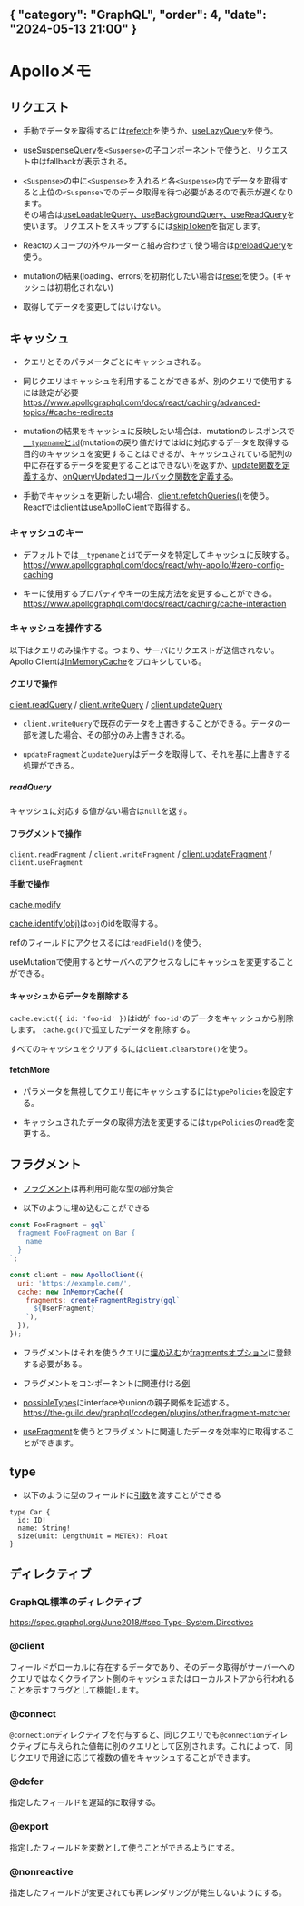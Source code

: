 { "category": "GraphQL",  "order": 4, "date": "2024-05-13 21:00" }
---
# Apolloメモ

## リクエスト 

* 手動でデータを取得するには[refetch](https://www.apollographql.com/docs/react/data/queries/#queryresult-interface-refetch)を使うか、[useLazyQuery](https://www.apollographql.com/docs/react/data/queries/#manual-execution-with-uselazyquery)を使う。

* [useSuspenseQuery](https://www.apollographql.com/docs/react/data/suspense#fetching-with-suspense)を`<Suspense>`の子コンポーネントで使うと、リクエスト中はfallbackが表示される。

* `<Suspense>`の中に`<Suspense>`を入れると各`<Suspense>`内でデータを取得すると上位の`<Suspense>`でのデータ取得を待つ必要があるので表示が遅くなります。  
その場合は[useLoadableQuery、useBackgroundQuery、useReadQuery](https://www.apollographql.com/docs/react/data/suspense/#avoiding-request-waterfalls)を使います。リクエストをスキップするには[skipToken](https://www.apollographql.com/docs/react/api/react/hooks/#skiptoken)を指定します。

* Reactのスコープの外やルーターと組み合わせて使う場合は[preloadQuery](https://www.apollographql.com/docs/react/data/suspense/#initiating-queries-outside-react)を使う。

* mutationの結果(loading、errors)を初期化したい場合は[reset](https://www.apollographql.com/docs/react/data/mutations/#resetting-mutation-status)を使う。(キャッシュは初期化されない)

* 取得してデータを変更してはいけない。

## キャッシュ

* クエリとそのパラメータごとにキャッシュされる。

* 同じクエリはキャッシュを利用することができるが、別のクエリで使用するには設定が必要  
https://www.apollographql.com/docs/react/caching/advanced-topics/#cache-redirects

* mutationの結果をキャッシュに反映したい場合は、mutationのレスポンスで[`__typename`と`id`](https://www.apollographql.com/docs/react/data/mutations/#include-modified-objects-in-mutation-responses)(mutationの戻り値だけではidに対応するデータを取得する目的のキャッシュを変更することはできるが、キャッシュされている配列の中に存在するデータを変更することはできない)を返すか、[update関数を定義する](https://www.apollographql.com/docs/react/data/mutations/#the-update-function)か、[onQueryUpdatedコールバック関数を定義する](https://www.apollographql.com/docs/react/data/mutations/#refetching-after-update)。

* 手動でキャッシュを更新したい場合、[client.refetchQueries()](https://www.apollographql.com/docs/react/data/refetching/)を使う。  
Reactではclientは[useApolloClient](https://www.apollographql.com/docs/react/api/react/hooks/#useapolloclient)で取得する。

### キャッシュのキー

* デフォルトでは`__typename`と`id`でデータを特定してキャッシュに反映する。  
https://www.apollographql.com/docs/react/why-apollo/#zero-config-caching

* キーに使用するプロパティやキーの生成方法を変更することができる。
https://www.apollographql.com/docs/react/caching/cache-interaction

### キャッシュを操作する

以下はクエリのみ操作する。つまり、サーバにリクエストが送信されない。
Apollo Clientは[InMemoryCache](https://www.apollographql.com/docs/react/api/cache/InMemoryCache/)をプロキシしている。

#### クエリで操作

[client.readQuery](https://www.apollographql.com/docs/react/caching/cache-interaction#readquery) / [client.writeQuery](https://www.apollographql.com/docs/react/caching/cache-interaction#writequery) / [client.updateQuery](https://www.apollographql.com/docs/react/api/cache/InMemoryCache/#updatequery)

* `client.writeQuery`で既存のデータを上書きすることができる。データの一部を渡した場合、その部分のみ上書きされる。

* `updateFragment`と`updateQuery`はデータを取得して、それを基に上書きする処理ができる。

##### readQuery

キャッシュに対応する値がない場合は`null`を返す。

#### フラグメントで操作

`client.readFragment` / `client.writeFragment` / [client.updateFragment](https://www.apollographql.com/docs/react/api/cache/InMemoryCache/#updatefragment) / `client.useFragment`

#### 手動で操作

[cache.modify](https://www.apollographql.com/docs/react/caching/cache-interaction/#using-cachemodify)

[cache.identify(obj)](https://www.apollographql.com/docs/react/caching/cache-interaction#obtaining-an-objects-cache-id)は`obj`のidを取得する。

refのフィールドにアクセスるには`readField()`を使う。

useMutationで使用するとサーバへのアクセスなしにキャッシュを変更することができる。

#### キャッシュからデータを削除する

`cache.evict({ id: 'foo-id' })`はidが`'foo-id'`のデータをキャッシュから削除します。
`cache.gc()`で孤立したデータを削除する。

すべてのキャッシュをクリアするには`client.clearStore()`を使う。

#### fetchMore

* パラメータを無視してクエリ毎にキャッシュするには`typePolicies`を設定する。

* キャッシュされたデータの取得方法を変更するには`typePolicies`の`read`を変更する。

## フラグメント

* [フラグメント](https://graphql.org/learn/queries/#fragments)は再利用可能な型の部分集合

* 以下のように埋め込むことができる

```js
const FooFragment = gql`
  fragment FooFragment on Bar {
    name
  }
`;

const client = new ApolloClient({
  uri: 'https://example.com/',
  cache: new InMemoryCache({
    fragments: createFragmentRegistry(gql`
      ${UserFragment}
    `),
  }),
});
```

* フラグメントはそれを使うクエリに[埋め込む](https://www.apollographql.com/docs/react/data/fragments/#example-usage)か[fragmentsオプション]()に登録する必要がある。

* フラグメントをコンポーネントに関連付ける[例](https://www.apollographql.com/docs/react/data/fragments/#creating-colocated-fragments)

* [possibleTypes](https://www.apollographql.com/docs/react/data/fragments/#using-fragments-with-unions-and-interfaces)にinterfaceやunionの親子関係を記述する。  
https://the-guild.dev/graphql/codegen/plugins/other/fragment-matcher

* [useFragment](https://www.apollographql.com/docs/react/data/fragments/#usefragment)を使うとフラグメントに関連したデータを効率的に取得することができます。

## type

* 以下のように型のフィールドに[引数](https://graphql.org/learn/schema/#arguments)を渡すことができる  
```
type Car {
  id: ID!
  name: String!
  size(unit: LengthUnit = METER): Float
}
```

## ディレクティブ

### GraphQL標準のディレクティブ

https://spec.graphql.org/June2018/#sec-Type-System.Directives

### @client

フィールドがローカルに存在するデータであり、そのデータ取得がサーバーへのクエリではなくクライアント側のキャッシュまたはローカルストアから行われることを示すフラグとして機能します。

### @connect

`@connection`ディレクティブを付与すると、同じクエリでも`@connection`ディレクティブに与えられた値毎に別のクエリとして区別されます。これによって、同じクエリで用途に応じて複数の値をキャッシュすることができます。

### @defer

指定したフィールドを遅延的に取得する。

### @export

指定したフィールドを変数として使うことができるようにする。

### @nonreactive

指定したフィールドが変更されても再レンダリングが発生しないようにする。